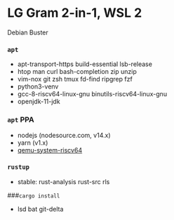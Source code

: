 LG Gram 2-in-1, WSL 2
========
Debian Buster

### `apt`
- apt-transport-https build-essential lsb-release
- htop man curl bash-completion zip unzip
- vim-nox git zsh tmux fd-find ripgrep fzf
- python3-venv
- gcc-8-riscv64-linux-gnu binutils-riscv64-linux-gnu
- openjdk-11-jdk

### `apt` PPA
- nodejs (nodesource.com, v14.x)
- yarn (v1.x)
- [qemu-system-riscv64]

[qemu-system-riscv64]: https://github.com/simnalamburt/qemu-system-riscv64.deb

### `rustup`
- stable: rust-analysis rust-src rls

###`cargo install`
- lsd bat git-delta
